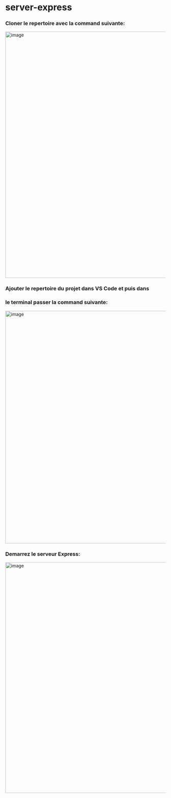# server-express

### Cloner le repertoire avec la command suivante:
 
 <img width="771" alt="image" src="https://github.com/user-attachments/assets/b6217ba3-f65a-4dae-be54-887f0e38152a">


### Ajouter le repertoire du projet dans VS Code et puis dans
### le terminal passer la command suivante:

<img width="728" alt="image" src="https://github.com/user-attachments/assets/cb7ee212-1d7c-4bb2-97c7-9095fd1200ff">

### Demarrez le serveur Express:

<img width="722" alt="image" src="https://github.com/user-attachments/assets/ff35bc7c-9ca0-4803-a2f8-1ecc029cfd4a">
